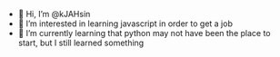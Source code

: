 - 👋 Hi, I’m @kJAHsin
- 👀 I’m interested in learning javascript in order to get a job
- 🌱 I’m currently learning that python may not have been the place to start, but I still learned something
